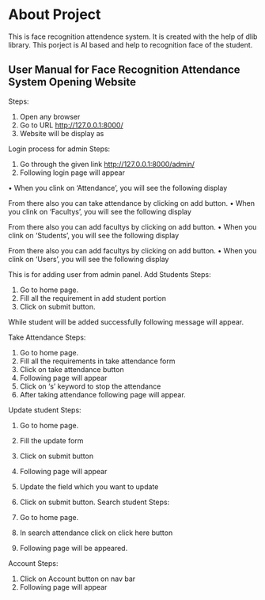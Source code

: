# About Project
This is face recognition attendence system. It is created with the help of dlib library. This porject is AI based and help to recognition face of the student.
## User Manual for Face Recognition Attendance System Opening Website
Steps: 
1. Open any browser 
2. Go to URL http://127.0.0.1:8000/ 
3. Website will be display as 
 

Login process for admin 
Steps: 
1. Go through the given link http://127.0.0.1:8000/admin/ 
2. Following login page will appear 
 


•	When you clink on ‘Attendance’, you will see the following display 
 

From there also you can take attendance by clicking on add button.
•	When you clink on ‘Facultys’, you will see the following display 
 


From there also you can add facultys by clicking on add button.
•	When you clink on ‘Students’, you will see the following display 
 

From there also you can add facultys by clicking on add button.
•	When you clink on ‘Users’, you will see the following display 
 

This is for adding user from admin panel.
Add Students
Steps:
1.	Go to home page.
2.	Fill all the requirement in add student portion
3.	Click on submit button.
 

While student will be added successfully following message will appear.
 

Take Attendance
Steps:
1.	Go to home page.
2.	Fill all the requirements in take attendance form
3.	Click on take attendance button
4.	Following page will appear
5.	Click on ‘s’ keyword to stop the attendance
6.	After taking attendance following page will appear.
 
Update student
Steps:
1.	Go to home page.
2.	Fill the update form
3.	Click on submit button
4.	Following page will appear
 


5.	Update the field which you want to update
6.	Click on submit button.
Search student
Steps:
1.	Go to home page.
2.	In search attendance click on click here button
 
3.	Following page will be appeared.
 

Account
Steps:
1.	Click on Account button on nav bar
2.	Following page will appear
 
